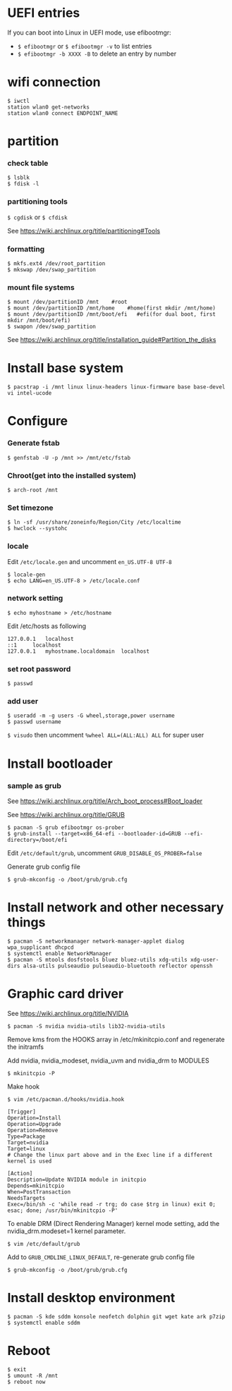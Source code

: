 # UEFI entries
If you can boot into Linux in UEFI mode, use efibootmgr:

- ```$ efibootmgr``` or ```$ efibootmgr -v``` to list entries
- ```$ efibootmgr -b XXXX -B``` to delete an entry by number

# wifi connection
```
$ iwctl
station wlan0 get-networks
station wlan0 connect ENDPOINT_NAME
```

# partition
### check table
```
$ lsblk
$ fdisk -l
```

### partitioning tools
```$ cgdisk``` or ```$ cfdisk```

See https://wiki.archlinux.org/title/partitioning#Tools

### formatting
```
$ mkfs.ext4 /dev/root_partition
$ mkswap /dev/swap_partition
```

### mount file systems
```
$ mount /dev/partitionID /mnt    #root
$ mount /dev/partitionID /mnt/home    #home(first mkdir /mnt/home)
$ mount /dev/partitionID /mnt/boot/efi   #efi(for dual boot, first mkdir /mnt/boot/efi)
$ swapon /dev/swap_partition
```

See https://wiki.archlinux.org/title/installation_guide#Partition_the_disks

# Install base system
```
$ pacstrap -i /mnt linux linux-headers linux-firmware base base-devel vi intel-ucode
```

# Configure
### Generate fstab
```
$ genfstab -U -p /mnt >> /mnt/etc/fstab
```

### Chroot(get into the installed system)
```
$ arch-root /mnt
```

### Set timezone
```
$ ln -sf /usr/share/zoneinfo/Region/City /etc/localtime
$ hwclock --systohc
```

### locale
Edit ```/etc/locale.gen``` and uncomment ```en_US.UTF-8 UTF-8```

```
$ locale-gen
$ echo LANG=en_US.UTF-8 > /etc/locale.conf
```

### network setting
```
$ echo myhostname > /etc/hostname
```

Edit /etc/hosts as following

```
127.0.0.1	localhost
::1		localhost
127.0.0.1	myhostname.localdomain	localhost
```

### set root password
```
$ passwd
```

### add user
```
$ useradd -m -g users -G wheel,storage,power username
$ passwd username
```

```$ visudo``` then uncomment ```%wheel ALL=(ALL:ALL) ALL``` for super user


# Install bootloader
### sample as grub
See https://wiki.archlinux.org/title/Arch_boot_process#Boot_loader

See https://wiki.archlinux.org/title/GRUB

```
$ pacman -S grub efibootmgr os-prober
$ grub-install --target=x86_64-efi --bootloader-id=GRUB --efi-directory=/boot/efi
```

Edit ```/etc/default/grub```, uncomment ```GRUB_DISABLE_OS_PROBER=false```

Generate grub config file

```
$ grub-mkconfig -o /boot/grub/grub.cfg
```

# Install network and other necessary things
```
$ pacman -S networkmanager network-manager-applet dialog wpa_supplicant dhcpcd
$ systemctl enable NetworkManager
$ pacman -S mtools dosfstools bluez bluez-utils xdg-utils xdg-user-dirs alsa-utils pulseaudio pulseaudio-bluetooth reflector openssh
```

# Graphic card driver
See https://wiki.archlinux.org/title/NVIDIA

```
$ pacman -S nvidia nvidia-utils lib32-nvidia-utils
```

Remove kms from the HOOKS array in /etc/mkinitcpio.conf and regenerate the initramfs

Add nvidia, nvidia_modeset, nvidia_uvm and nvidia_drm to MODULES

```
$ mkinitcpio -P
```

Make hook

```
$ vim /etc/pacman.d/hooks/nvidia.hook
```

```
[Trigger]
Operation=Install
Operation=Upgrade
Operation=Remove
Type=Package
Target=nvidia
Target=linux
# Change the linux part above and in the Exec line if a different kernel is used

[Action]
Description=Update NVIDIA module in initcpio
Depends=mkinitcpio
When=PostTransaction
NeedsTargets
Exec=/bin/sh -c 'while read -r trg; do case $trg in linux) exit 0; esac; done; /usr/bin/mkinitcpio -P'
```

To enable DRM (Direct Rendering Manager) kernel mode setting, add the nvidia_drm.modeset=1 kernel parameter.

```
$ vim /etc/default/grub
```

Add to ```GRUB_CMDLINE_LINUX_DEFAULT```, re-generate grub config file

```
$ grub-mkconfig -o /boot/grub/grub.cfg
```

# Install desktop environment
```
$ pacman -S kde sddm konsole neofetch dolphin git wget kate ark p7zip
$ systemctl enable sddm
```

# Reboot
```
$ exit
$ umount -R /mnt
$ reboot now
```
